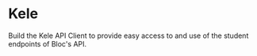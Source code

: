 # Kele
Build the Kele API Client to provide easy access to and use of the student endpoints of Bloc's API.
